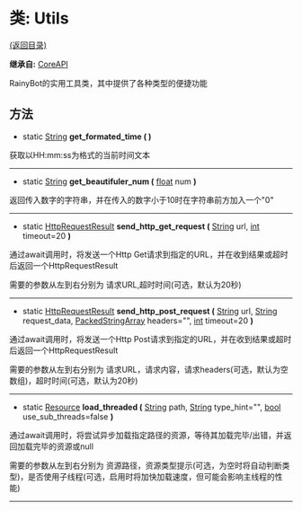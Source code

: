 # 类: Utils

[(返回目录)](./)

**继承自:** [CoreAPI](coreapi.md)

RainyBot的实用工具类，其中提供了各种类型的便捷功能

## 方法

* static [String](https://docs.godotengine.org/en/latest/classes/class\_string.html) **get\_formated\_time ( )**

获取以HH:mm:ss为格式的当前时间文本

***

* static [String](https://docs.godotengine.org/en/latest/classes/class\_string.html) **get\_beautifuler\_num (** [float](https://docs.godotengine.org/en/latest/classes/class\_float.html) num **)**

返回传入数字的字符串，并在传入的数字小于10时在字符串前方加入一个"0"

***

* static [HttpRequestResult](httprequestresult.md) **send\_http\_get\_request (** [String](https://docs.godotengine.org/en/latest/classes/class\_string.html) url, [int](https://docs.godotengine.org/en/latest/classes/class\_int.html) timeout=20 **)**

通过await调用时，将发送一个Http Get请求到指定的URL，并在收到结果或超时后返回一个HttpRequestResult

需要的参数从左到右分别为 请求URL,超时时间(可选，默认为20秒)

***

* static [HttpRequestResult](httprequestresult.md) **send\_http\_post\_request (** [String](https://docs.godotengine.org/en/latest/classes/class\_string.html) url, [String](https://docs.godotengine.org/en/latest/classes/class\_string.html) request\_data, [PackedStringArray](https://docs.godotengine.org/en/latest/classes/class\_packedstringarray.html) headers="", [int](https://docs.godotengine.org/en/latest/classes/class\_int.html) timeout=20 **)**

通过await调用时，将发送一个Http Post请求到指定的URL，并在收到结果或超时后返回一个HttpRequestResult

需要的参数从左到右分别为 请求URL，请求内容，请求headers(可选，默认为空数组)，超时时间(可选，默认为20秒)

***

* static [Resource](https://docs.godotengine.org/en/latest/classes/class\_resource.html) **load\_threaded (** [String](https://docs.godotengine.org/en/latest/classes/class\_string.html) path, [String](https://docs.godotengine.org/en/latest/classes/class\_string.html) type\_hint="", [bool](https://docs.godotengine.org/en/latest/classes/class\_bool.html) use\_sub\_threads=false **)**

通过await调用时，将尝试异步加载指定路径的资源，等待其加载完毕/出错，并返回加载完毕的资源或null

需要的参数从左到右分别为 资源路径，资源类型提示(可选，为空时将自动判断类型)，是否使用子线程(可选，启用时将加快加载速度，但可能会影响主线程的性能)

***
